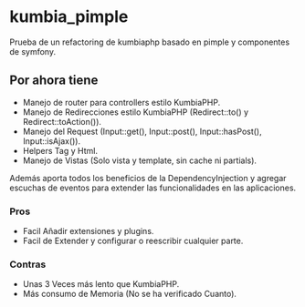 kumbia_pimple
=============

Prueba de un refactoring de kumbiaphp basado en pimple y componentes de symfony.

## Por ahora tiene

 * Manejo de router para controllers estilo KumbiaPHP.
 * Manejo de Redirecciones estilo KumbiaPHP (Redirect::to() y Redirect::toAction()).
 * Manejo del Request (Input::get(), Input::post(), Input::hasPost(), Input::isAjax()).
 * Helpers Tag y Html.
 * Manejo de Vistas (Solo vista y template, sin cache ni partials).
 
Además aporta todos los beneficios de la DependencyInjection y agregar escuchas de eventos para extender las funcionalidades en las aplicaciones.

### Pros
  
 * Facil Añadir extensiones y plugins.
 * Facil de Extender y configurar o reescribir cualquier parte.

### Contras

 * Unas 3 Veces más lento que KumbiaPHP.
 * Más consumo de Memoria (No se ha verificado Cuanto).
